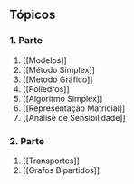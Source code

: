 ## Tópicos
### 1. Parte
1. [[Modelos]]
2. [[Método Simplex]]
3. [[Metodo Gráfico]]
4. [[Poliedros]]
5. [[Algoritmo Simplex]]
6. [[Representação Matricial]]
7. [[Análise de Sensibilidade]]

### 2. Parte
1. [[Transportes]]
2. [[Grafos Bipartidos]]